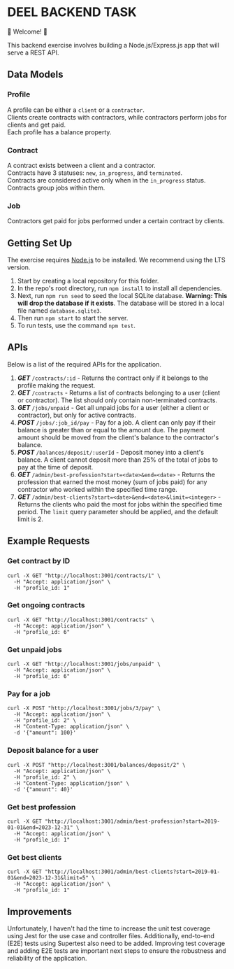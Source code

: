 # DEEL BACKEND TASK

💫 Welcome! 🎉

This backend exercise involves building a Node.js/Express.js app that will serve a REST API.

## Data Models

### Profile

A profile can be either a `client` or a `contractor`.  
Clients create contracts with contractors, while contractors perform jobs for clients and get paid.  
Each profile has a balance property.

### Contract

A contract exists between a client and a contractor.  
Contracts have 3 statuses: `new`, `in_progress`, and `terminated`.  
Contracts are considered active only when in the `in_progress` status.  
Contracts group jobs within them.

### Job

Contractors get paid for jobs performed under a certain contract by clients.

## Getting Set Up

The exercise requires [Node.js](https://nodejs.org/en/) to be installed. We recommend using the LTS version.

1. Start by creating a local repository for this folder.
2. In the repo's root directory, run `npm install` to install all dependencies.
3. Next, run `npm run seed` to seed the local SQLite database. **Warning: This will drop the database if it exists**. The database will be stored in a local file named `database.sqlite3`.
4. Then run `npm start` to start the server.
5. To run tests, use the command `npm test`.

## APIs

Below is a list of the required APIs for the application.

1. **_GET_** `/contracts/:id` - Returns the contract only if it belongs to the profile making the request.
2. **_GET_** `/contracts` - Returns a list of contracts belonging to a user (client or contractor). The list should only contain non-terminated contracts.
3. **_GET_** `/jobs/unpaid` - Get all unpaid jobs for a user (either a client or contractor), but only for active contracts.
4. **_POST_** `/jobs/:job_id/pay` - Pay for a job. A client can only pay if their balance is greater than or equal to the amount due. The payment amount should be moved from the client's balance to the contractor's balance.
5. **_POST_** `/balances/deposit/:userId` - Deposit money into a client's balance. A client cannot deposit more than 25% of the total of jobs to pay at the time of deposit.
6. **_GET_** `/admin/best-profession?start=<date>&end=<date>` - Returns the profession that earned the most money (sum of jobs paid) for any contractor who worked within the specified time range.
7. **_GET_** `/admin/best-clients?start=<date>&end=<date>&limit=<integer>` - Returns the clients who paid the most for jobs within the specified time period. The `limit` query parameter should be applied, and the default limit is 2.

## Example Requests

### Get contract by ID
```http
curl -X GET "http://localhost:3001/contracts/1" \
  -H "Accept: application/json" \
  -H "profile_id: 1"
```

### Get ongoing contracts
```http
curl -X GET "http://localhost:3001/contracts" \
  -H "Accept: application/json" \
  -H "profile_id: 6"
```

### Get unpaid jobs
```http
curl -X GET "http://localhost:3001/jobs/unpaid" \
  -H "Accept: application/json" \
  -H "profile_id: 6"
```

### Pay for a job
```http
curl -X POST "http://localhost:3001/jobs/3/pay" \
  -H "Accept: application/json" \
  -H "profile_id: 2" \
  -H "Content-Type: application/json" \
  -d '{"amount": 100}'
```

### Deposit balance for a user
```http
curl -X POST "http://localhost:3001/balances/deposit/2" \
  -H "Accept: application/json" \
  -H "profile_id: 2" \
  -H "Content-Type: application/json" \
  -d '{"amount": 40}'
```

### Get best profession
```http
curl -X GET "http://localhost:3001/admin/best-profession?start=2019-01-01&end=2023-12-31" \
  -H "Accept: application/json" \
  -H "profile_id: 1"
```

### Get best clients
```http
curl -X GET "http://localhost:3001/admin/best-clients?start=2019-01-01&end=2023-12-31&limit=5" \
  -H "Accept: application/json" \
  -H "profile_id: 1"
```

## Improvements
Unfortunately, I haven't had the time to increase the unit test coverage using Jest for the use case and controller files. Additionally, end-to-end (E2E) tests using Supertest also need to be added. Improving test coverage and adding E2E tests are important next steps to ensure the robustness and reliability of the application.
